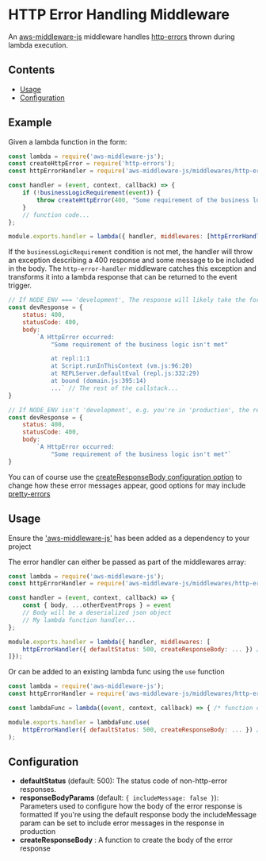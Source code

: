 # HTTP Error Handling Middleware

An [aws-middleware-js](https://github.com/ChocPanda/aws-middleware-js) middleware handles [http-errors](https://github.com/jshttp/http-errors) thrown during lambda execution.

## Contents

<!-- toc -->

- [Usage](#usage)
- [Configuration](#configuration)

<!-- tocstop -->

## Example

Given a lambda function in the form:

```javascript
const lambda = require('aws-middleware-js');
const createHttpError = require('http-errors');
const httpErrorHandler = require('aws-middleware-js/middlewares/http-error-handler');

const handler = (event, context, callback) => {
	if (!businessLogicRequirement(event)) {
		throw createHttpError(400, "Some requirement of the business logic isn't met")
	}
	// function code...
};

module.exports.handler = lambda({ handler, middlewares: [httpErrorHandler()] });
```

If the `businessLogicRequirement` condition is not met, the handler will throw an exception describing a 400 response and some message to be included in the body.
The `http-error-handler` middleware catches this exception and transforms it into a lambda response that can be returned to the event trigger.

```javascript
// If NODE_ENV === 'development', The response will likely take the form
const devResponse = {
	status: 400,
	statusCode: 400,
	body:
		`A HttpError occurred:
			"Some requirement of the business logic isn't met"

			at repl:1:1
			at Script.runInThisContext (vm.js:96:20)
			at REPLServer.defaultEval (repl.js:332:29)
			at bound (domain.js:395:14)
			...` // The rest of the callstack...
}

// If NODE_ENV isn't 'development', e.g. you're in 'production', the response will likely take the form:
const devResponse = {
	status: 400,
	statusCode: 400,
	body:
		`A HttpError occurred:
			"Some requirement of the business logic isn't met"`
}
```

You can of course use the [createResponseBody configuration option](#configuration) to change how these error messages appear, good options for may include [pretty-errors](https://github.com/AriaMinaei/pretty-error)

## Usage

Ensure the ['aws-middleware-js'](../../../README.md#Usage) has been added as a dependency to your project

The error handler can either be passed as part of the middlewares array:

```javascript
const lambda = require('aws-middleware-js');
const httpErrorHandler = require('aws-middleware-js/middlewares/http-error-handler');

const handler = (event, context, callback) => {
	const { body, ...otherEventProps } = event
	// Body will be a deserialized json object
	// My lambda function handler...
};

module.exports.handler = lambda({ handler, middlewares: [
	httpErrorHandler({ defaultStatus: 500, createResponseBody: ... }) // These are default values for the config and therefore unnecessary
]});

```
Or can be added to an existing lambda func using the `use` function

```javascript
const lambda = require('aws-middleware-js');
const httpErrorHandler = require('aws-middleware-js/middlewares/http-error-handler');

const lambdaFunc = lambda((event, context, callback) => { /* function code... */ })

module.exports.handler = lambdaFunc.use(
	httpErrorHandler({ defaultStatus: 500, createResponseBody: ... }) // These are default values for the config and therefore unnecessary
);

```

## Configuration

- **defaultStatus** (default: 500): The status code of non-http-error responses.
- **responseBodyParams** (default: `{ includeMessage: false }`):
  Parameters used to configure how the body of the error response is formatted
  If you're using the default response body the includeMessage param can be set to include error messages in the response in production
- **createResponseBody** : A function to create the body of the error response